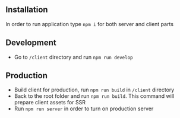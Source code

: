 ## Installation

In order to run application type `npm i` for both server and client parts

## Development

- Go to `/client` directory and run `npm run develop`

## Production

- Build client for production, run `npm run build` in `/client` directory
- Back to the root folder and run `npm run build`. This command will prepare client assets for SSR
- Run `npm run server` in order to turn on production server